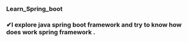 ### Learn_Spring_boot
### ✔I explore java spring boot framework and try to know how does work spring framework .


